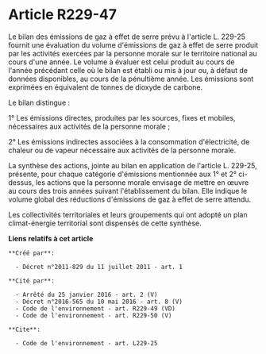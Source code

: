 # Article R229-47

Le bilan des émissions de gaz à effet de serre prévu à l'article L. 229-25 fournit une évaluation du volume d'émissions de
gaz à effet de serre produit par les activités exercées par la personne morale sur le territoire national au cours d'une
année. Le volume à évaluer est celui produit au cours de l'année précédant celle où le bilan est établi ou mis à jour ou, à
défaut de données disponibles, au cours de la pénultième année. Les émissions sont exprimées en équivalent de tonnes de
dioxyde de carbone. 

Le bilan distingue : 

1° Les émissions directes, produites par les sources, fixes et mobiles, nécessaires aux activités de la personne morale ; 

2° Les émissions indirectes associées à la consommation d'électricité, de chaleur ou de vapeur nécessaire aux activités de la
personne morale. 

La synthèse des actions, jointe au bilan en application de l'article L. 229-25, présente, pour chaque catégorie d'émissions
mentionnée aux 1° et 2° ci-dessus, les actions que la personne morale envisage de mettre en œuvre au cours des trois années
suivant l'établissement du bilan. Elle indique le volume global des réductions d'émissions de gaz à effet de serre attendu. 

Les collectivités territoriales et leurs groupements qui ont adopté un plan climat-énergie territorial sont dispensés de
cette synthèse.

**Liens relatifs à cet article**

	**Créé par**:

	  - Décret n°2011-829 du 11 juillet 2011 - art. 1

	**Cité par**:

	  - Arrêté du 25 janvier 2016 - art. 2 (V)
	  - Décret n°2016-565 du 10 mai 2016 - art. 8 (V)
	  - Code de l'environnement - art. R229-49 (VD)
	  - Code de l'environnement - art. R229-50 (V)

	**Cite**:

	  - Code de l'environnement - art. L229-25
